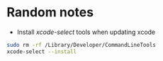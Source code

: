 # Random notes

- Install _xcode-select_ tools when updating xcode

```bash
sudo rm -rf /Library/Developer/CommandLineTools
xcode-select --install
```
